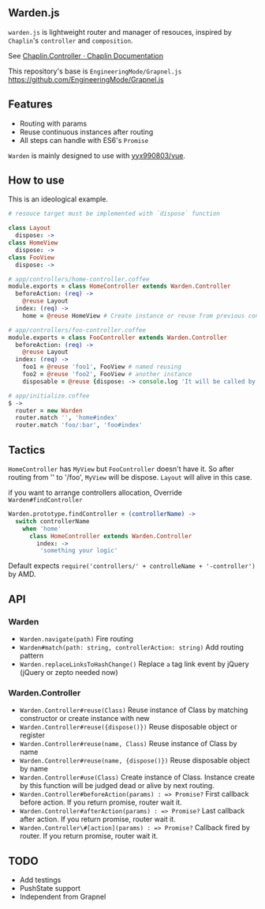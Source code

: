 ## Warden.js

`warden.js` is lightweight router and manager of resouces, inspired by `Chaplin`'s `controller` and `composition`.

See [Chaplin.Controller · Chaplin Documentation](http://chaplinjs.org/chaplin/chaplin.controller.html "Chaplin.Controller · Chaplin Documentation")

This repository's base is `EngineeringMode/Grapnel.js` https://github.com/EngineeringMode/Grapnel.js

## Features

- Routing with params
- Reuse continuous instances after routing
- All steps can handle with ES6's `Promise`

`Warden` is mainly designed to use with [yyx990803/vue](https://github.com/yyx990803/vue "yyx990803/vue").

## How to use

This is an ideological example.

```coffeescript
# resouce target must be implemented with `dispose` function

class Layout
  dispose: ->
class HomeView
  dispose: ->
class FooView
  dispose: ->

# app/controllers/home-controller.coffee
module.exports = class HomeController extends Warden.Controller
  beforeAction: (req) ->
    @reuse Layout
  index: (req) ->
    home = @reuse HomeView # Create instance or reuse from previous controller

# app/controllers/foo-controller.coffee
module.exports = class FooController extends Warden.Controller
  beforeAction: (req) ->
    @reuse Layout
  index: (req) ->
    foo1 = @reuse 'foo1', FooView # named reusing
    foo2 = @reuse 'foo2', FooView # another instance
    disposable = @reuse {dispose: -> console.log 'It will be called by routing'}

# app/initialize.coffee
$ ->
  router = new Warden
  router.match '', 'home#index'
  router.match 'foo/:bar', 'foo#index'
```

## Tactics

`HomeController` has `MyView` but `FooController` doesn't have it. So after routing from '' to '/foo', `MyView` will be dispose. `Layout` will alive in this case.

if you want to arrange controllers allocation, Override `Warden#findController`

```coffeescript
Warden.prototype.findController = (controllerName) ->
  switch controllerName
    when 'home'
      class HomeController extends Warden.Controller
        index: ->
         'something your logic'
```

Default expects `require('controllers/' + controlleName + '-controller')` by AMD.

## API

### Warden

- `Warden.navigate(path)` Fire routing
- `Warden#match(path: string, controllerAction: string)` Add routing pattern
- `Warden.replaceLinksToHashChange()` Replace `a` tag link event by jQuery (jQuery or zepto needed now)

### Warden.Controller

- `Warden.Controller#reuse(Class)` Reuse instance of Class by matching constructor or create instance with new
- `Warden.Controller#reuse({dispose()})` Reuse disposable object or register
- `Warden.Controller#reuse(name, Class)` Reuse instance of Class by name
- `Warden.Controller#reuse(name, {dispose()})` Reuse disposable object by name
- `Warden.Controller#use(Class)` Create instance of Class. Instance create by this function will be judged dead or alive by next routing.
- `Warden.Controller#beforeAction(params) : => Promise?` First callback before action. If you return promise, router wait it.
- `Warden.Controller#afterAction(params) : => Promise?` Last callback after action. If you return promise, router wait it.
- `Warden.Controller\#[action](params) : => Promise?` Callback fired by router. If you return promise, router wait it.

## TODO

- Add testings
- PushState support
- Independent from Grapnel
